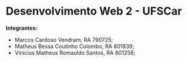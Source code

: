 # Desenvolvimento Web 2 - UFSCar

**Integrantes:**
- Marcos Cardoso Vendram, RA 790725;
- Matheus Bessa Coutinho Colombo, RA 801839;
- Vinícius Matheus Romauldo Santos, RA 801258;
